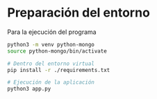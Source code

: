 # Preparación del entorno

Para la ejecución del programa
```bash
python3 -m venv python-mongo
source python-mongo/bin/activate

# Dentro del entorno virtual
pip install -r ./requirements.txt

# Ejecución de la aplicación
python3 app.py
```